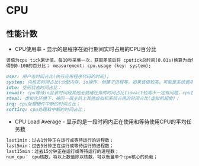 # CPU


## 性能计数
* CPU使用率 - 显示的是程序在运行期间实时占用的CPU百分比
```md
该值为cpu tick累计值，每10秒采集一次，获取差值后将 cputick总时间(0.01s)换算为自然时间，与10s求比例，
得到0-100的百分比； measurement: cpu.usage (key: system);
```
```md
user: 用户态时间占比(执行应用程序代码的时间);
system: 内核态时间占比(分配内存、io操作、创建子进程等，如果该值较高，可能是系统调用过多);
idle: 空闲状态时间占比：
iowait: cpu等待io且该时间段其他无就绪任务的时间占比(iowait较高不一定有问题，cpu在等待io的过程中无事可做)；
steal: 虚拟化环境下，被同一宿主机上其他虚拟机系统占用的时间占比(虚拟机超卖)；
irq: cpu处理硬件中断的时间占比；
softirq: cpu处理软中断的时间占比；
```
* CPU Load Average - 显示的是一段时间内正在使用和等待使用CPU的平均任务数
```md
last1min：过去1分钟正在运行或等待运行的进程数；
last5min：过去5分钟正在运行或等待运行的进程数；
last15min：过去15分钟正在运行或等待运行的进程数；
num_cpu： cpu核数，将以上数值除以核数，可以衡量单个cpu核心的负载；
```


